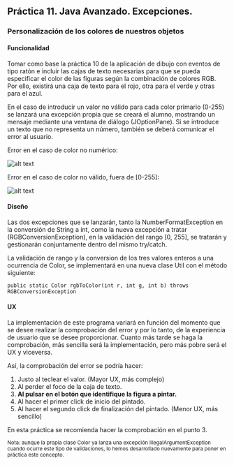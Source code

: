 ## Práctica 11. Java Avanzado. Excepciones.
### Personalización de los colores de nuestros objetos

#### Funcionalidad

Tomar como base la práctica 10 de la aplicación de dibujo con eventos de tipo ratón e incluir las cajas de texto necesarias para que se pueda especificar el color de las figuras según la combinación de colores RGB. Por ello, existirá una caja de texto para el rojo, otra para el verde y otras para el azul.

En el caso de introducir un valor no válido para cada color primario (0-255) se lanzará una excepción propia que se creará el alumno, mostrando un mensaje mediante una ventana de diálogo (JOptionPane). Si se introduce un texto que no representa un número, también se deberá comunicar el error al usuario.

Error en el caso de color no numérico:

![alt text](https://raw.githubusercontent.com/DavidContrerasICAI/javaCourseExamples/master/11.dibujoVentanaEventosMouseExceptions/output.jpg)

Error en el caso de color no válido, fuera de [0-255]:

![alt text](https://raw.githubusercontent.com/DavidContrerasICAI/javaCourseExamples/master/11.dibujoVentanaEventosMouseExceptions/output2.jpg)

#### Diseño 

Las dos excepciones que se lanzarán, tanto la NumberFormatException en la conversión de String a int, como la nueva excepción a tratar (RGBConversionException), en la validación del rango [0, 255], se tratarán y gestionarán conjuntamente dentro del mismo try/catch.

La validación de rango y la conversion de los tres valores enteros a una ocurrencia de Color, se implementará en una nueva clase Util con el método siguiente:
```
public static Color rgbToColor(int r, int g, int b) throws RGBConversionException
```

#### UX

La implementación de este programa variará en función del momento que se desee realizar la comprobación del error y por lo tanto, de la experiencia de usuario que se desee proporcionar. Cuanto más tarde se haga la comprobación, más sencilla será la implementación, pero más pobre será el UX y viceversa. 

Así, la comprobación del error se podría hacer:
1. Justo al teclear el valor. (Mayor UX, más complejo)
2. Al perder el foco de la caja de texto.
3. **Al pulsar en el botón que identifique la figura a pintar.**
4. Al hacer el primer click de inicio del pintado.
5. Al hacer el segundo click de finalización del pintado. (Menor UX, más sencillo)

En esta práctica se recomienda hacer la comprobación en el punto 3.


<small>Nota: aunque la propia clase Color ya lanza una excepción IllegalArgumentException cuando ocurre este tipo de validaciones, lo hemos desarrollado nuevamente para poner en práctica este concepto.</small>